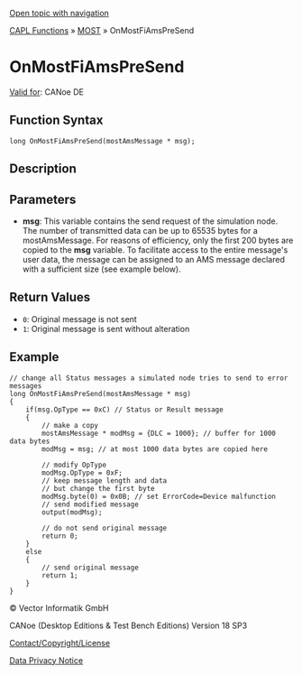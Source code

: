 [Open topic with navigation](../../../../../CANoeDEFamily.htm#Topics/CAPLFunctions/MOST/EventProcedures/CAPLfunctionOnMOSTFiAmsPreSend.md)

[CAPL Functions](../../CAPLfunctions.md) » [MOST](../CAPLfunctionsMOSTOverview.md) » OnMostFiAmsPreSend

# OnMostFiAmsPreSend

[Valid for](../../../Shared/FeatureAvailability.md): CANoe DE

## Function Syntax

```plaintext
long OnMostFiAmsPreSend(mostAmsMessage * msg);
```

## Description

## Parameters

- **msg**: This variable contains the send request of the simulation node. The number of transmitted data can be up to 65535 bytes for a mostAmsMessage. For reasons of efficiency, only the first 200 bytes are copied to the **msg** variable. To facilitate access to the entire message's user data, the message can be assigned to an AMS message declared with a sufficient size (see example below).

## Return Values

- `0`: Original message is not sent
- `1`: Original message is sent without alteration

## Example

```plaintext
// change all Status messages a simulated node tries to send to error messages
long OnMostFiAmsPreSend(mostAmsMessage * msg)
{
    if(msg.OpType == 0xC) // Status or Result message
    {
        // make a copy
        mostAmsMessage * modMsg = {DLC = 1000}; // buffer for 1000 data bytes
        modMsg = msg; // at most 1000 data bytes are copied here

        // modify OpType
        modMsg.OpType = 0xF;
        // keep message length and data
        // but change the first byte
        modMsg.byte(0) = 0x0B; // set ErrorCode=Device malfunction
        // send modified message
        output(modMsg);

        // do not send original message
        return 0;
    }
    else
    {
        // send original message
        return 1;
    }
}
```

© Vector Informatik GmbH

CANoe (Desktop Editions & Test Bench Editions) Version 18 SP3

[Contact/Copyright/License](../../../Shared/ContactCopyrightLicense.md)

[Data Privacy Notice](https://www.vector.com/int/en/company/get-info/privacy-policy/)